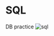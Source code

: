 # SQL
DB practice
![sql](https://github.com/user-attachments/assets/e108b902-2d2e-4c73-b4da-52213bc904e2)
